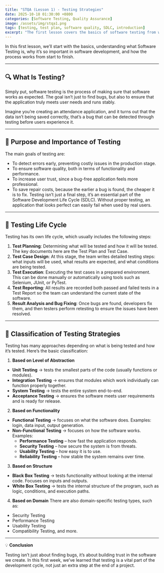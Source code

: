 ```yaml
---
title: "STQA (Lesson 1) - Testing Strategies"
date: 2025-10-18 01:30:00 +0800
categories: [Software Testing, Quality Assurance]
image: /assets/img/stqa1.png
tags: [testing, test plan, software quality, SDLC, introduction]
excerpt: "The first lesson covers the basics of software testing from what testing is, why it's important, to how the process works from planning to reporting results."
---
```


In this first lesson, we’ll start with the basics, understanding what Software Testing is, why it’s so important in software development, and how the process works from start to finish.

---

## 🔍 What Is Testing?
Simply put, software testing is the process of making sure that software works as expected. The goal isn’t just to find bugs, but also to ensure that the application truly meets user needs and runs stably.

Imagine you’re creating an attendance application, and it turns out that the data isn’t being saved correctly, that’s a bug that can be detected through testing before users experience it.

---

## 🎯 Purpose and Importance of Testing
The main goals of testing are:
- To detect errors early, preventing costly issues in the production stage.
- To ensure software quality, both in terms of functionality and performance.
- To increase user trust, since a bug-free application feels more professional.
- To save repair costs, because the earlier a bug is found, the cheaper it is to fix.
Testing isn’t just a final step, it’s an essential part of the Software Development Life Cycle (SDLC). Without proper testing, an application that looks perfect can easily fail when used by real users.

---

## 🔄 Testing Life Cycle
Testing has its own life cycle, which usually includes the following steps:
1. **Test Planning**: Determining what will be tested and how it will be tested. The key documents here are the Test Plan and Test Case.
2. **Test Case Design**: At this stage, the team writes detailed testing steps: what inputs will be used, what results are expected, and what conditions are being tested.
3. **Test Execution**: Executing the test cases in a prepared environment. This can be done manually or automatically using tools such as Selenium, JUnit, or PyTest.
4. **Test Reporting**: All results are recorded both passed and failed tests in a Test Report so the team can understand the current state of the software.
5. **Result Analysis and Bug Fixing**: Once bugs are found, developers fix them, and then testers perform retesting to ensure the issues have been resolved.

---

## 🧭 Classification of Testing Strategies
Testing has many approaches depending on what is being tested and how it’s tested. Here’s the basic classification:
1. **Based on Level of Abstraction**
- **Unit Testing** → tests the smallest parts of the code (usually functions or modules).
- **Integration Testing** → ensures that modules which work individually can function properly together.
- **System Testing** → tests the entire system end-to-end.
- **Acceptance Testing** → ensures the software meets user requirements and is ready for release.

2. **Based on Functionality**
- **Functional Testing** → focuses on what the software does. Examples: login, data input, output generation.
- **Non-Functional Testing** → focuses on how the software works. Examples:
  - **Performance Testing** – how fast the application responds.
  - **Security Testing** – how secure the system is from threats.
  - **Usability Testing** – how easy it is to use.
  - **Reliability Testing** – how stable the system remains over time.

3. **Based on Structure**
- **Black Box Testing** → tests functionality without looking at the internal code. Focuses on inputs and outputs.
- **White Box Testing** → tests the internal structure of the program, such as logic, conditions, and execution paths.

4. **Based on Domain**
There are also domain-specific testing types, such as:
- Security Testing
- Performance Testing
- Usability Testing
- Compatibility Testing, and more.

---

💡 **Conclusion**

Testing isn’t just about finding bugs, it’s about building trust in the software we create. In this first week, we’ve learned that testing is a vital part of the development cycle, not just an extra step at the end of a project.